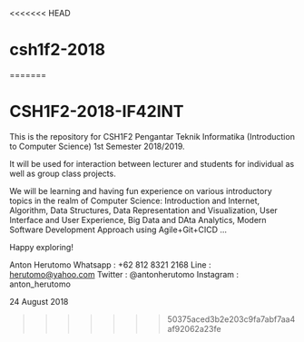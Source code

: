 <<<<<<< HEAD
# csh1f2-2018
=======
# CSH1F2-2018-IF42INT

This is the repository for CSH1F2 Pengantar Teknik Informatika (Introduction to Computer Science) 1st Semester 2018/2019.

It will be used for interaction between lecturer and students for individual as well as group class projects.

We will be learning and having fun experience on various introductory topics in the realm of Computer Science:
 Introduction and Internet,
 Algorithm,
 Data Structures,
 Data Representation and Visualization,
 User Interface and User Experience,
 Big Data and DAta Analytics,
 Modern Software Development Approach using Agile+Git+CICD ...

Happy exploring!


Anton Herutomo
Whatsapp  : +62 812 8321 2168
Line      : herutomo@yahoo.com
Twitter   : @antonherutomo
Instagram : anton_herutomo

24 August 2018
>>>>>>> 50375aced3b2e203c9fa7abf7aa4af92062a23fe
